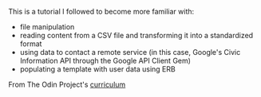 This is a tutorial I followed to become more familiar with:
- file manipulation
- reading content from a CSV file and transforming it into a standardized format
- using data to contact a remote service (in this case, Google's Civic Information API through the Google API Client Gem)
- populating a template with user data using ERB

From The Odin Project's [curriculum](https://www.theodinproject.com/lessons/event-manager)
